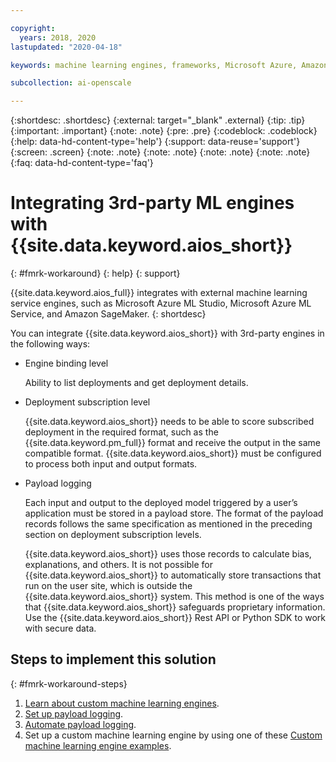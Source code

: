 ```yaml
---

copyright:
  years: 2018, 2020
lastupdated: "2020-04-18"

keywords: machine learning engines, frameworks, Microsoft Azure, Amazone SageMaker, custom ML engine 

subcollection: ai-openscale

---
```


{:shortdesc: .shortdesc}
{:external: target="_blank" .external}
{:tip: .tip}
{:important: .important}
{:note: .note}
{:pre: .pre}
{:codeblock: .codeblock}
{:help: data-hd-content-type='help'}
{:support: data-reuse='support'}
{:screen: .screen}
{:note: .note}
{:note: .note}
{:note: .note}
{:note: .note}
{:faq: data-hd-content-type='faq'}

# Integrating 3rd-party ML engines with {{site.data.keyword.aios_short}}
{: #fmrk-workaround}
{: help} 
{: support}

{{site.data.keyword.aios_full}} integrates with external machine learning service engines, such as Microsoft Azure ML Studio, Microsoft Azure ML Service, and Amazon SageMaker.
{: shortdesc}

You can integrate {{site.data.keyword.aios_short}} with 3rd-party engines in the following ways:

- Engine binding level

  Ability to list deployments and get deployment details.
  
- Deployment subscription level

  {{site.data.keyword.aios_short}} needs to be able to score subscribed deployment in the required format, such as the {{site.data.keyword.pm_full}} format and receive the output in the same compatible format. {{site.data.keyword.aios_short}} must be configured to process both input and output formats.
   
- Payload logging

  Each input and output to the deployed model triggered by a user’s application must be stored in a payload store. The format of the payload records follows the same specification as mentioned in the preceding section on deployment subscription levels.
   
   {{site.data.keyword.aios_short}} uses those records to calculate bias, explanations, and others. It is not possible for {{site.data.keyword.aios_short}} to automatically store transactions that run on the user site, which is outside the {{site.data.keyword.aios_short}} system. This method is one of the ways that {{site.data.keyword.aios_short}} safeguards proprietary information. Use the {{site.data.keyword.aios_short}} Rest API or Python SDK to work with secure data.
   
## Steps to implement this solution
{: #fmrk-workaround-steps}

1. [Learn about custom machine learning engines](/docs/ai-openscale?topic=ai-openscale-fmrk-workaround-customengine).
2. [Set up payload logging](/docs/ai-openscale?topic=ai-openscale-cdb-payload).
3. [Automate payload logging](/docs/ai-openscale?topic=ai-openscale-fmrk-workaround-pyld-lg).
4. Set up a custom machine learning engine by using one of these [Custom machine learning engine examples](/docs/ai-openscale?topic=ai-openscale-fmrk-workaround-cstmmlsengex).

